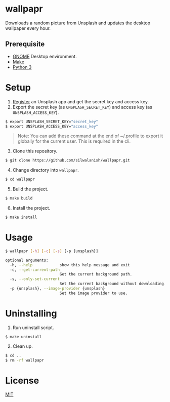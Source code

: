 # wallpapr
Downloads a random picture from Unsplash and updates the desktop wallpaper every hour.

## Prerequisite
- [GNOME](https://www.gnome.org/) Desktop environment.
- [Make](https://www.gnu.org/software/make/)
- [Python 3](https://www.python.org/)

# Setup
1. [Register](https://unsplash.com/documentation#creating-a-developer-account) an Unsplash app and get the secret key and access key.
2. Export the secret key (as `UNSPLASH_SECRET_KEY`) and access key (as `UNSPLASH_ACCESS_KEY`).
```bash
$ export UNSPLASH_SECRET_KEY="secret_key"
$ export UNSPLASH_ACCESS_KEY="access_key"
```
> Note: You can add these command at the end of ~/.profile to export it globally for the current user.
> This is required in the cli.
3. Clone this repository.
```bash
$ git clone https://github.com/silwalanish/wallpapr.git
```
4. Change directory into `wallpapr`.
```bash
$ cd wallpapr
```
5. Build the project.
```bash
$ make build
```
6. Install the project.
```bash
$ make install
```

# Usage
```bash
$ wallpapr [-h] [-c] [-s] [-p {unsplash}]

optional arguments:
  -h, --help            show this help message and exit
  -c, --get-current-path
                        Get the current background path.
  -s, --only-set-current
                        Set the current background without downloading.
  -p {unsplash}, --image-provider {unsplash}
                        Set the image provider to use.
```

# Uninstalling
1. Run uninstall script.
```
$ make uninstall
```
2. Clean up.
```bash
$ cd ..
$ rm -rf wallpapr
```

# License
[MIT](./LICENSE)
